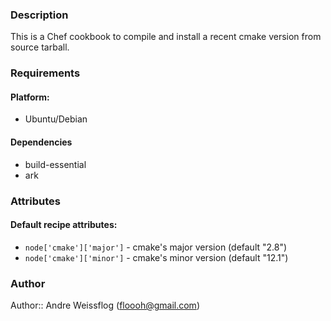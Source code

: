 ### Description ###

This is a Chef cookbook to compile and install a recent cmake version from source tarball.

### Requirements ###
#### Platform: ####

* Ubuntu/Debian

#### Dependencies ####

* build-essential
* ark

### Attributes ###
#### Default recipe attributes: ####

* `node['cmake']['major']` - cmake's major version (default "2.8")
* `node['cmake']['minor']` - cmake's minor version (default "12.1")

### Author ####
Author:: Andre Weissflog (floooh@gmail.com)
